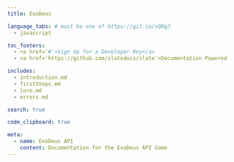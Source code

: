 ```yaml
---
title: ExoDeus

language_tabs: # must be one of https://git.io/vQNgJ
  - javascript

toc_footers:
  - <a href='#'>Sign Up for a Developer Key</a>
  - <a href='https://github.com/slatedocs/slate'>Documentation Powered by Slate</a>

includes:
  - introduction.md
  - firstSteps.md
  - lore.md
  - errors.md

search: true

code_clipboard: true

meta:
  - name: ExoDeus API
    content: Documentation for the ExoDeus API Game
---
```

